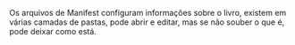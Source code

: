 Os arquivos de Manifest configuram informações sobre o livro, existem em várias camadas de pastas, pode abrir e editar, mas se não souber o que é, pode deixar como está.
